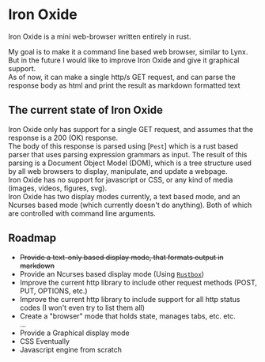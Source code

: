 # Iron Oxide
Iron Oxide is a mini web-browser written entirely in rust.

My goal is to make it a command line based web browser, similar to Lynx. But in
the future I would like to improve Iron Oxide and give it graphical support.  
As of now, it can make a single http/s GET request, and can parse the response
body as html and print the result as markdown formatted text

## The current state of Iron Oxide
Iron Oxide only has support for a single GET request, and assumes that the
response is a 200 (OK) response.  
The body of this response is parsed using [`Pest`] which is a rust based parser
that uses parsing expression grammars as input. The result of this parsing is a
Document Object Model (DOM), which is a tree structure used by all web browsers
to display, manipulate, and update a webpage.  
Iron Oxide has no support for javascript or CSS, or any kind of media (images,
videos, figures, svg).  
Iron Oxide has two display modes currently, a text based mode, and an Ncurses
based mode (which currently doesn't do anything). Both of which are controlled
with command line arguments.

## Roadmap
- ~~Provide a text-only based display mode, that formats output in markdown~~
- Provide an Ncurses based display mode (Using [`Rustbox`])
- Improve the current http library to include other request methods (POST, PUT,
OPTIONS, etc.)
- Improve the current http library to include support for all http status codes
(I won't even try to list them all)
- Create a "browser" mode that holds state, manages tabs, etc. etc.  
...
- Provide a Graphical display mode
- CSS Eventually
- Javascript engine from scratch

[`Rustbox`]: https://github.com/gchp/rustbox
